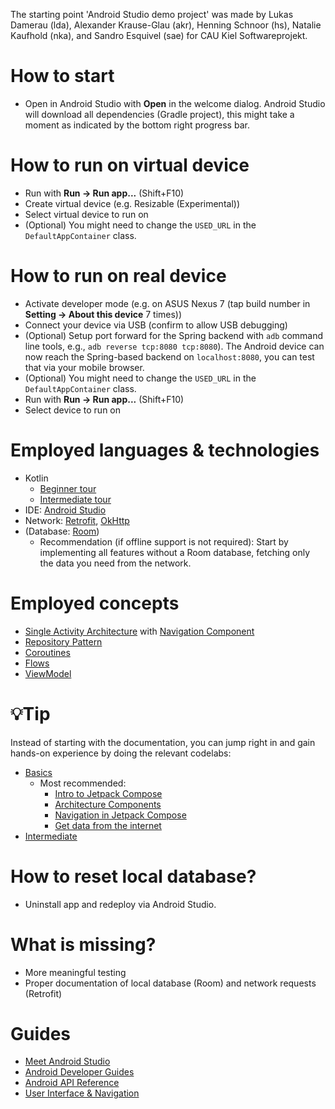The starting point 'Android Studio demo project' was made by Lukas Damerau (lda), Alexander Krause-Glau (akr), Henning Schnoor (hs), Natalie Kaufhold (nka), and Sandro Esquivel (sae) for CAU Kiel Softwareprojekt.

# How to start
- Open in Android Studio with **Open** in the welcome dialog. Android Studio will download all dependencies (Gradle project), this might take a moment as indicated by the bottom right progress bar.

# How to run on virtual device
- Run with **Run -> Run app...** (Shift+F10)
- Create virtual device (e.g. Resizable (Experimental))
- Select virtual device to run on
- (Optional) You might need to change the `USED_URL` in the `DefaultAppContainer` class.

# How to run on real device
- Activate developer mode (e.g. on ASUS Nexus 7 (tap build number in **Setting -> About this device** 7 times))
- Connect your device via USB (confirm to allow USB debugging)
- (Optional) Setup port forward for the Spring backend with `adb` command line tools, e.g., `adb reverse tcp:8080 tcp:8080`). The Android device can now reach the Spring-based backend on `localhost:8080`, you can test that via your mobile browser.
- (Optional) You might need to change the `USED_URL` in the `DefaultAppContainer` class.
- Run with **Run -> Run app...** (Shift+F10)
- Select device to run on

# Employed languages & technologies
- Kotlin 
  - [Beginner tour](https://kotlinlang.org/docs/kotlin-tour-hello-world.html) 
  - [Intermediate tour](https://kotlinlang.org/docs/kotlin-tour-intermediate-extension-functions.html)
- IDE: [Android Studio](https://developer.android.com/studio)
- Network: [Retrofit](https://square.github.io/retrofit/), [OkHttp](https://square.github.io/okhttp)
- (Database: [Room](https://developer.android.com/jetpack/androidx/releases/room))
  - Recommendation (if offline support is not required): Start by implementing all features without a Room database, fetching only the data you need from the network.

# Employed concepts
- [Single Activity Architecture](https://developer.android.com/guide/navigation/navigation-migrate) with [Navigation Component](https://developer.android.com/guide/navigation)
- [Repository Pattern](https://developer.android.com/topic/architecture/data-layer)
- [Coroutines](https://developer.android.com/kotlin/coroutines)
- [Flows](https://developer.android.com/kotlin/flow)
- [ViewModel](https://developer.android.com/topic/libraries/architecture/viewmodel)

# 💡Tip
Instead of starting with the documentation, you can jump right in and gain hands-on experience by doing the relevant codelabs:

- [Basics](https://developer.android.com/courses/android-basics-compose/course)
  - Most recommended: 
    - [Intro to Jetpack Compose](https://developer.android.com/courses/pathways/android-basics-compose-unit-1-pathway-3)
    - [Architecture Components](https://developer.android.com/courses/pathways/android-basics-compose-unit-4-pathway-1)
    - [Navigation in Jetpack Compose](https://developer.android.com/courses/pathways/android-basics-compose-unit-4-pathway-2)
    - [Get data from the internet](https://developer.android.com/courses/pathways/android-basics-compose-unit-5-pathway-1)
- [Intermediate](https://developer.android.com/courses/pathways/android-architecture)

# How to reset local database?
- Uninstall app and redeploy via Android Studio.

# What is missing?
- More meaningful testing
- Proper documentation of local database (Room) and network requests (Retrofit)

# Guides
- [Meet Android Studio](https://developer.android.com/studio/intro)
- [Android Developer Guides](https://developer.android.com/guide)
- [Android API Reference](https://developer.android.com/reference/packages)
- [User Interface & Navigation](https://developer.android.com/guide/topics/ui)
